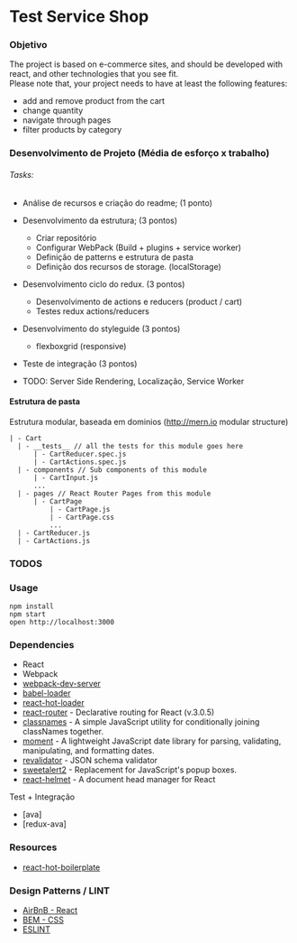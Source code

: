 Test Service Shop
=====================

### Objetivo
The project is based on e-commerce sites, and should be developed with react, and other technologies that you see fit.  
Please note that, your project needs to have at least the following features:
- add and remove product from the cart
- change quantity
- navigate through pages
- filter products by category

### Desenvolvimento de Projeto (Média de esforço x trabalho)
###### Tasks:
- Análise de recursos e criação do readme; (1 ponto)
- Desenvolvimento da estrutura; (3 pontos)
    - Criar repositório
    - Configurar WebPack (Build + plugins + service worker)
    - Definição de patterns e estrutura de pasta
    - Definição dos recursos de storage. (localStorage)
- Desenvolvimento ciclo do redux. (3 pontos)
    - Desenvolvimento de actions e reducers (product / cart)
    - Testes redux actions/reducers
- Desenvolvimento do styleguide (3 pontos)
    - flexboxgrid (responsive)
- Teste de integração (3 pontos)

- TODO: Server Side Rendering, Localização, Service Worker

#### Estrutura de pasta
Estrutura modular, baseada em dominios (http://mern.io modular structure)
```
| - Cart
  | - __tests__ // all the tests for this module goes here
      | - CartReducer.spec.js
      | - CartActions.spec.js
  | - components // Sub components of this module
      | - CartInput.js
      ...
  | - pages // React Router Pages from this module
      | - CartPage
          | - CartPage.js
          | - CartPage.css
          ...
  | - CartReducer.js
  | - CartActions.js
```

### TODOS

### Usage

```
npm install
npm start
open http://localhost:3000
```

### Dependencies

* React
* Webpack
* [webpack-dev-server](https://github.com/webpack/webpack-dev-server)
* [babel-loader](https://github.com/babel/babel-loader)
* [react-hot-loader](https://github.com/gaearon/react-hot-loader)
* [react-router](https://github.com/ReactTraining/react-router) - Declarative routing for React (v.3.0.5) 
* [classnames](https://github.com/JedWatson/classnames) - A simple JavaScript utility for conditionally joining classNames together. 
* [moment](https://github.com/moment/moment) - A lightweight JavaScript date library for parsing, validating, manipulating, and formatting dates.
* [revalidator](https://github.com/flatiron/revalidator) - JSON schema validator
* [sweetalert2](https://github.com/limonte/sweetalert2) - Replacement for JavaScript's popup boxes.
* [react-helmet](https://github.com/nfl/react-helmet) - A document head manager for React

Test + Integração
* [ava]
* [redux-ava]

### Resources

* [react-hot-boilerplate](https://github.com/gaearon/react-hot-boilerplate)

### Design Patterns / LINT

* [AirBnB - React](https://github.com/airbnb/javascript/blob/master/react/README.md)
* [BEM - CSS](http://getbem.com/introduction/)
* [ESLINT](https://github.com/eslint/eslint)

